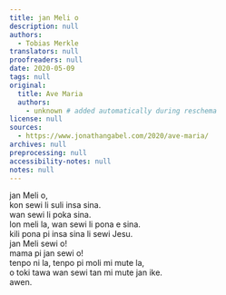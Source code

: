```yaml
---
title: jan Meli o
description: null
authors:
  - Tobias Merkle
translators: null
proofreaders: null
date: 2020-05-09
tags: null
original:
  title: Ave Maria
  authors:
    - unknown # added automatically during reschema
license: null
sources:
  - https://www.jonathangabel.com/2020/ave-maria/
archives: null
preprocessing: null
accessibility-notes: null
notes: null
---
```


jan Meli o,  \
kon sewi li suli insa sina.  \
wan sewi li poka sina.  \
lon meli la, wan sewi li pona e sina.  \
kili pona pi insa sina li sewi Jesu.  \
jan Meli sewi o!  \
mama pi jan sewi o!  \
tenpo ni la, tenpo pi moli mi mute la,  \
o toki tawa wan sewi tan mi mute jan ike.  \
awen.

